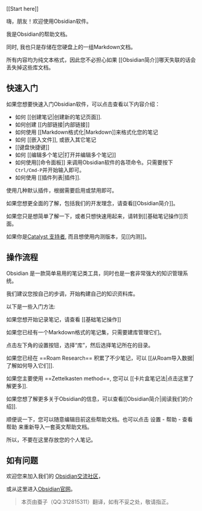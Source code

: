 [[Start here]]

嗨，朋友！欢迎使用Obsidian软件。

我是Obsidian的帮助文档。

同时, 我也只是存储在您硬盘上的一组Markdown文档。

所有内容均为纯文本格式，因此您不必担心如果 [[Obsidian简介]]哪天失联的话会丢失掉这些库文档。

## 快速入门

如果您想要快速入门Obsidian软件，可以点击查看以下内容介绍：

- 如何 [[创建笔记|创建新的笔记页面]].
- 如何创建 [[内部链接|内部链接]]
- 如何使用 [[Markdown格式化|Markdown]]来格式化您的笔记
- 如何 [[嵌入文件]], 或嵌入其它笔记
- [[键盘快捷键]]
- 如何 [[编辑多个笔记|打开并编辑多个笔记]]
- 如何使用[[命令面板]] 来调用Obsidian软件的各项命令。只需要按下 `Ctrl/Cmd-P`并开始输入即可。
- 如何使用 [[插件列表|插件]].

使用几种默认插件，根据需要启用或禁用即可。

如果您想更全面的了解，包括我们的开发理念，请查看[[Obsidian简介]]。

如果您只是想简单了解一下，或者只想快速用起来，请转到[[基础笔记操作]]页面。

如果你是[Catalyst 支持者](https://obsidian.md/pricing), 而且想使用内测版本，见[[内测]]。

## 操作流程

Obsidian 是一款简单易用的笔记类工具，同时也是一套非常强大的知识管理系统。

我们建议您按自己的步调，开始构建自己的知识资料库。

以下是一些入门方法: 

如果您想开始记录笔记，请查看 [[基础笔记操作]]

如果您已经有一个Markdown格式的笔记集，只需要建库管理它们。

点击左下角的设置按钮，选择“库”，然后选择笔记所在的目录。

如果您已经在 ==Roam Research== 积累了不少笔记，可以 [[从Roam导入数据|了解如何导入它们]].

如果您主要使用 ==Zettelkasten method==, 您可以 [[卡片盒笔记法|点击这里了解更多]].

如果您想了解更多关于Obsidian的信息，可以查看[[Obsidian简介|阅读我们的介绍]].

顺便说一下，您可以随意编辑目前这些帮助文档。也可以点击 设置 - 帮助 - 查看帮助 来重新导入一套英文帮助文档。

所以，不要在这里存放您的个人笔记。


## 如有问题

欢迎您来加入我们的 [Obsidian交流社区](https://forum.obsidian.md)，

或从这里进入[Obsidian官网](https://obsidian.md/)。

>本页由蚕子（QQ:312815311）翻译，如有不妥之处，敬请指正。